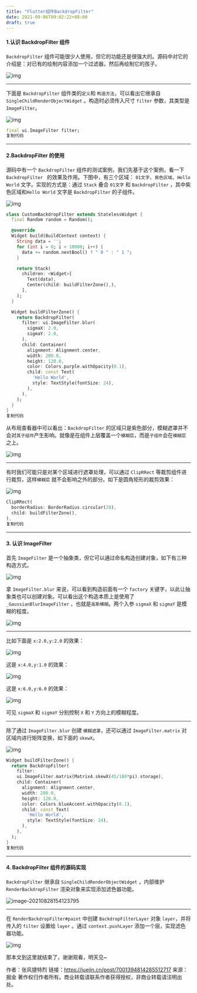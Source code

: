 ```yaml
---
title: "Flutter组件BackdropFilter"
date: 2021-09-06T09:02:22+08:00
draft: true
---
```


#### 1.认识 BackdropFilter 组件

`BackdropFilter` 组件可能很少人使用，但它的功能还是很强大的。源码中对它的介绍是：对已有的绘制内容添加一个过滤器，然后再绘制它的孩子。

![img](https://p3-juejin.byteimg.com/tos-cn-i-k3u1fbpfcp/3ed87ebec4244319ba817c0e96d84f03~tplv-k3u1fbpfcp-watermark.awebp)

------

下面是 `BackdropFilter` 组件类的`定义`和 `构造方法`，可以看出它继承自 `SingleChildRenderObjectWidget` 。构造时必须传入尺寸 `filter` 参数，其类型是 `ImageFilter`。

![img](https://p3-juejin.byteimg.com/tos-cn-i-k3u1fbpfcp/eb4b2e65fe2c4073800ac6e5ae2e57bc~tplv-k3u1fbpfcp-watermark.awebp)

```dart
final ui.ImageFilter filter;
复制代码
```

------

#### 2.BackdropFilter 的使用

源码中有一个 `BackdropFilter` 组件的测试案例，我们先基于这个案例，看一下 `BackdropFilter ` 的效果及作用。下图中，有三个区域： `01文字`、`紫色区域`、`Hello World` 文字。实现的方式是：通过 `Stack` 叠合 `01文字` 和 `BackdropFilter` ，其中紫色区域和`Hello World` 文字是 `BackdropFilter` 的子组件。

![img](https://p3-juejin.byteimg.com/tos-cn-i-k3u1fbpfcp/fbd3be41fe1c4d808d6a21ae467b5518~tplv-k3u1fbpfcp-watermark.awebp)

```dart
class CustomBackdropFilter extends StatelessWidget {
  final Random random = Random();

  @override
  Widget build(BuildContext context) {
    String data = '';
    for (int i = 0; i < 10000; i++) {
      data += random.nextBool() ? " 0 " : " 1 ";
    }

    return Stack(
      children: <Widget>[
        Text(data),
        Center(child: buildFilterZone(),),
      ],
    );
  }

  Widget buildFilterZone() {
    return BackdropFilter(
      filter: ui.ImageFilter.blur(
        sigmaX: 2.0,
        sigmaY: 2.0,
      ),
      child: Container(
        alignment: Alignment.center,
        width: 200.0,
        height: 120.0,
        color: Colors.purple.withOpacity(0.1),
        child: const Text(
          'Hello World',
          style: TextStyle(fontSize: 24),
        ),
      ),
    );
  }
}
复制代码
```

从布局查看器中可以看出：`BackdropFilter` 的区域只是紫色部分，模糊遮罩并不会对`其子组件`产生影响。就像是在组件上层覆盖一个`模糊层`，而是`子组件`会在`模糊层`之上。

![img](https://p3-juejin.byteimg.com/tos-cn-i-k3u1fbpfcp/3db1929009cc4a5abccb81ea7c7938aa~tplv-k3u1fbpfcp-watermark.awebp)

------

有时我们可能只是对某个区域进行遮罩处理，可以通过 `ClipRRect` 等裁剪组件进行裁剪，这样`模糊层` 就不会影响之外的部分。如下是圆角矩形的裁剪效果：

![img](https://p3-juejin.byteimg.com/tos-cn-i-k3u1fbpfcp/a1691679a3b442d09abaa6497ed8b9ec~tplv-k3u1fbpfcp-watermark.awebp)

```dart
ClipRRect(
  borderRadius: BorderRadius.circular(20),
  child: buildFilterZone(),
),
复制代码
```

------

#### 3. 认识 ImageFilter

首先 `ImageFilter` 是一个抽象类，但它可以通过命名构造创建对象，如下有三种构造方式。

![img](https://p3-juejin.byteimg.com/tos-cn-i-k3u1fbpfcp/ba5c7851f4f141d8a5bd7c4a02fa2420~tplv-k3u1fbpfcp-watermark.awebp)

拿 `ImageFilter.blur` 来说，可以看到构造前面有一个 `factory` 关键字，以此让抽象类也可以创建对象。可以看出这个构造本质上是使用了 `_GaussianBlurImageFilter` ，也就是`高斯模糊`。两个入参 `sigmaX` 和 `sigmaY` 是模糊的程度。

![img](https://p3-juejin.byteimg.com/tos-cn-i-k3u1fbpfcp/671ddf0b293b4ab2b2e81962ef611c1a~tplv-k3u1fbpfcp-watermark.awebp)

------

比如下面是 `x:2.0,y:2.0` 的效果：

![img](https://p3-juejin.byteimg.com/tos-cn-i-k3u1fbpfcp/e1f3195eabd4429cbe01a8542f58cfbc~tplv-k3u1fbpfcp-watermark.awebp)

这是 `x:4.0,y:1.0` 的效果：

![img](https://p3-juejin.byteimg.com/tos-cn-i-k3u1fbpfcp/7a4ab510326d4e12897d4818376bf7fe~tplv-k3u1fbpfcp-watermark.awebp)

这是 `x:6.0,y:6.0` 的效果：

![img](https://p3-juejin.byteimg.com/tos-cn-i-k3u1fbpfcp/0abd4b2f316f43908b944c82b1974796~tplv-k3u1fbpfcp-watermark.awebp)

可见 `sigmaX` 和 `sigmaY` 分别控制 `X` 和 `Y` 方向上的模糊程度。

------

除了通过 `ImageFilter.blur` 创建 `模糊遮罩`，还可以通过 `ImageFilter.matrix` 对区域内进行矩阵变换，如下面的 `skewX`。

![img](https://p3-juejin.byteimg.com/tos-cn-i-k3u1fbpfcp/8ecf365c73734a288d6f1aeac3e1fb18~tplv-k3u1fbpfcp-watermark.awebp)

```dart
Widget buildFilterZone() {
  return BackdropFilter(
    filter:
    ui.ImageFilter.matrix(Matrix4.skewX(45/180*pi).storage),
    child: Container(
      alignment: Alignment.center,
      width: 200.0,
      height: 120.0,
      color: Colors.blueAccent.withOpacity(0.1),
      child: const Text(
        'Hello World',
        style: TextStyle(fontSize: 24),
      ),
    ),
  );
}
复制代码
```

------

#### 4. BackdropFilter 组件的源码实现

`BackdropFilter` 继承自 `SingleChildRenderObjectWidget` ，内部维护 `RenderBackdropFilter` 渲染对象来实现添加滤色器功能。

![image-20210828154123795](https://p3-juejin.byteimg.com/tos-cn-i-k3u1fbpfcp/bc64b75ac75344c2ad7f823b6ea91d1c~tplv-k3u1fbpfcp-watermark.awebp)

------

在 `RenderBackdropFilter#paint` 中创建 `BackdropFilterLayer` 对象 `layer`，并将传入的 `filter` 设置给 `layer` 。通过 `context.pushLayer` 添加一个层，实现滤色器功能。

![img](https://p3-juejin.byteimg.com/tos-cn-i-k3u1fbpfcp/fdf2e462caaf42fa9d6cfd6e3cc162cb~tplv-k3u1fbpfcp-watermark.awebp)

那本文到这里就结束了，谢谢观看，明天见~


作者：张风捷特烈
链接：https://juejin.cn/post/7001394814285512717
来源：掘金
著作权归作者所有。商业转载请联系作者获得授权，非商业转载请注明出处。
